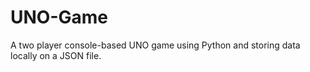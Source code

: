 # UNO-Game
A two player console-based UNO game using Python and storing data locally on a JSON file. 
